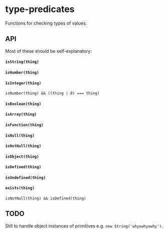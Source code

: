 # type-predicates

Functions for checking types of values.

## API

Most of these should be self-explanatory:

#### `isString(thing)`

#### `isNumber(thing)`

#### `isInteger(thing)`

`isNumber(thing) && ((thing | 0) === thing)`

#### `isBoolean(thing)`

#### `isArray(thing)`

#### `isFunction(thing)`

#### `isNull(thing)`

#### `isNotNull(thing)`

#### `isObject(thing)`

#### `isDefined(thing)`

#### `isUndefined(thing)`

#### `exists(thing)`

`isNotNull(thing) && isDefined(thing)`

## TODO

Still to handle object instances of primitives e.g. `new String('whyowhyowhy')`.